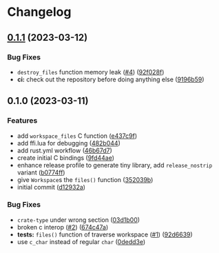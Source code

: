 # Changelog

## [0.1.1](https://github.com/nvim-neorg/neorg-dirman/compare/v0.1.0...v0.1.1) (2023-03-12)


### Bug Fixes

* `destroy_files` function memory leak ([#4](https://github.com/nvim-neorg/neorg-dirman/issues/4)) ([92f028f](https://github.com/nvim-neorg/neorg-dirman/commit/92f028fa6d8b57c35cda5e61f37869b7bd8477fe))
* **ci:** check out the repository before doing anything else ([9196b59](https://github.com/nvim-neorg/neorg-dirman/commit/9196b597d6b162c51adc9cc84bb7015a216c8b81))

## 0.1.0 (2023-03-11)


### Features

* add `workspace_files` C function ([e437c9f](https://github.com/nvim-neorg/neorg-dirman/commit/e437c9f9a73ab51be068ec0749f8ea6dbe70c97b))
* add ffi.lua for debugging ([482b044](https://github.com/nvim-neorg/neorg-dirman/commit/482b044463f704071eff34fb8f6a82ef5cac1c25))
* add rust.yml workflow ([46b67d7](https://github.com/nvim-neorg/neorg-dirman/commit/46b67d7d663b244bafca5c75ff1b3449add75168))
* create initial C bindings ([9fd44ae](https://github.com/nvim-neorg/neorg-dirman/commit/9fd44aeffccc7e6b1b0c399bb85cfa64b8ccb6dd))
* enhance release profile to generate tiny library, add `release_nostrip` variant ([b0774ff](https://github.com/nvim-neorg/neorg-dirman/commit/b0774ff2d1051296ee357597c6d9868d772fdbc5))
* give `Workspace`s the `files()` function ([352039b](https://github.com/nvim-neorg/neorg-dirman/commit/352039ba9ad55b0a9b9284c72ba2f0d09469bb55))
* initial commit ([d12932a](https://github.com/nvim-neorg/neorg-dirman/commit/d12932a24e00d11486eb941e9b136bd7f686ee60))


### Bug Fixes

* `crate-type` under wrong section ([03d1b00](https://github.com/nvim-neorg/neorg-dirman/commit/03d1b002988a7fb44d409b38bec46ab06ea5d606))
* broken c interop ([#2](https://github.com/nvim-neorg/neorg-dirman/issues/2)) ([674c47a](https://github.com/nvim-neorg/neorg-dirman/commit/674c47a06f4fde5f1b13c3c746be3ba9d158b926))
* **tests:** `files()` function of traverse workspace ([#1](https://github.com/nvim-neorg/neorg-dirman/issues/1)) ([92d6639](https://github.com/nvim-neorg/neorg-dirman/commit/92d6639baafce9efe3d9ff4b28ad0d0483d366d8))
* use `c_char` instead of regular `char` ([0dedd3e](https://github.com/nvim-neorg/neorg-dirman/commit/0dedd3e33807c3645ef42a1ef5da31fc1a676f15))
